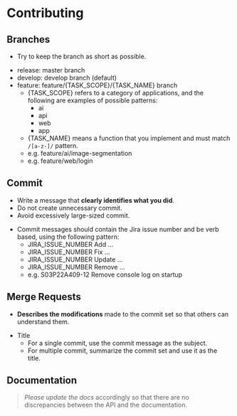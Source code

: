 # Contributing

## Branches
- Try to keep the branch as short as possible.

+ release: master branch
+ develop: develop branch (default)
+ feature: feature/{TASK_SCOPE}/{TASK_NAME} branch
    - {TASK_SCOPE} refers to a category of applications, and the following are examples of possible patterns:
        * ai
        * api
        * web
        * app
    - {TASK_NAME} means a function that you implement and must match `/[a-z-]/` pattern.
    - e.g. feature/ai/image-segmentation
    - e.g. feature/web/login

## Commit
- Write a message that **clearly identifies what you did**.
- Do not create unnecessary commit.
- Avoid excessively large-sized commit.

+ Commit messages should contain the Jira issue number and be verb based, using the following pattern:  
    - JIRA_ISSUE_NUMBER Add ...
    - JIRA_ISSUE_NUMBER Fix ...
    - JIRA_ISSUE_NUMBER Update ...
    - JIRA_ISSUE_NUMBER Remove ...
    * e.g. S03P22A409-12 Remove console log on startup

## Merge Requests
- **Describes the modifications** made to the commit set so that others can understand them.

+ Title
    - For a single commit, use the commit message as the subject.
    - For multiple commit, summarize the commit set and use it as the title.
## Documentation
> *Please update the docs* accordingly so that there are no discrepancies between the API and the documentation.

